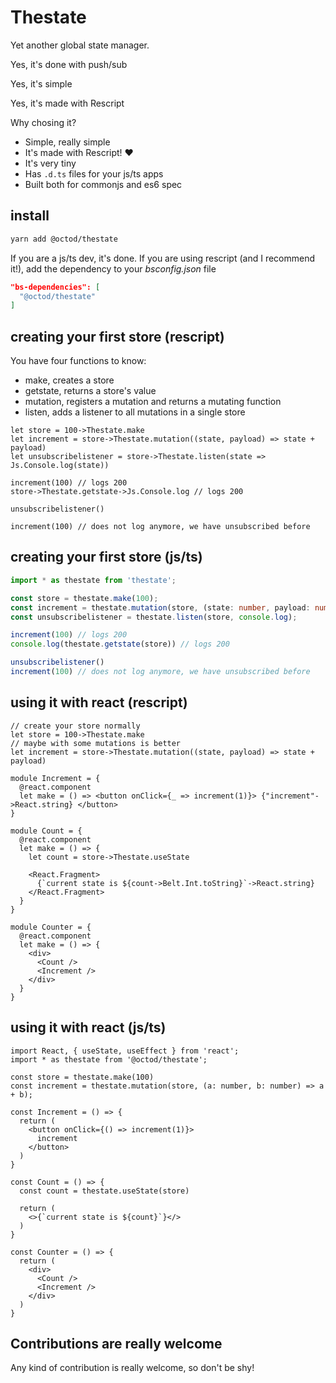 Thestate
========

Yet another global state manager.

Yes, it's done with push/sub

Yes, it's simple

Yes, it's made with Rescript

Why chosing it?

- Simple, really simple
- It's made with Rescript! ❤️
- It's very tiny
- Has `.d.ts` files for your js/ts apps
- Built both for commonjs and es6 spec

## install

```bash
yarn add @octod/thestate
```

If you are a js/ts dev, it's done. If you are using rescript (and I recommend it!), add the dependency to your *bsconfig.json* file

```json
"bs-dependencies": [
  "@octod/thestate"
]
```

## creating your first store (rescript)

You have four functions to know: 

- make, creates a store
- getstate, returns a store's value
- mutation, registers a mutation and returns a mutating function
- listen, adds a listener to all mutations in a single store

```rescript
let store = 100->Thestate.make
let increment = store->Thestate.mutation((state, payload) => state + payload)
let unsubscribelistener = store->Thestate.listen(state => Js.Console.log(state))

increment(100) // logs 200
store->Thestate.getstate->Js.Console.log // logs 200

unsubscribelistener()

increment(100) // does not log anymore, we have unsubscribed before
```

## creating your first store (js/ts)

```ts
import * as thestate from 'thestate';

const store = thestate.make(100);
const increment = thestate.mutation(store, (state: number, payload: number) => state + payload);
const unsubscribelistener = thestate.listen(store, console.log);

increment(100) // logs 200
console.log(thestate.getstate(store)) // logs 200

unsubscribelistener()
increment(100) // does not log anymore, we have unsubscribed before
```

## using it with react (rescript)

```rescript
// create your store normally
let store = 100->Thestate.make
// maybe with some mutations is better
let increment = store->Thestate.mutation((state, payload) => state + payload)

module Increment = {
  @react.component
  let make = () => <button onClick={_ => increment(1)}> {"increment"->React.string} </button>
}

module Count = {
  @react.component 
  let make = () => {
    let count = store->Thestate.useState

    <React.Fragment>
      {`current state is ${count->Belt.Int.toString}`->React.string}
    </React.Fragment>
  }
}

module Counter = {
  @react.component
  let make = () => {
    <div>
      <Count />
      <Increment />
    </div>
  }
}
```

## using it with react (js/ts)

```tsx
import React, { useState, useEffect } from 'react';
import * as thestate from '@octod/thestate';

const store = thestate.make(100)
const increment = thestate.mutation(store, (a: number, b: number) => a + b);

const Increment = () => {
  return (
    <button onClick={() => increment(1)}>
      increment
    </button>
  )
}

const Count = () => {
  const count = thestate.useState(store)
  
  return (
    <>{`current state is ${count}`}</>
  )
}

const Counter = () => {
  return (
    <div>
      <Count />
      <Increment />
    </div>
  )
}
```

## Contributions are really welcome

Any kind of contribution is really welcome, so don't be shy! 

